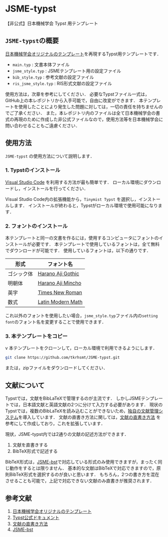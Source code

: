 # JSME-typst
【非公式】日本機械学会 Typst 用テンプレート

## `JSME-typst`の概要

[日本機械学会オリジナルのテンプレート](https://www.jsme.or.jp/publish/transact/for-authors.html)を再現するTypst用テンプレートです．

- `main.typ` : 文書本体ファイル
- `jsme_style.typ` : JSMEテンプレート用の設定ファイル
- `bib_style.typ` : 参考文献の設定ファイル
- `ris_jsme_style.typ` : RIS形式文献の設定ファイル

使用方法は，次章を参考にしてください．
必要なTypstファイル一式は，GitHub上の本レポジトリから入手可能で，自由に改変ができます．
本テンプレートを使用したことにより発生した問題に対しては，一切の責任を持ちませんのでご了承ください．
また，本レポジトリ内のファイルは全て日本機械学会の書式の再現のために作成した非公式ファイルなので，使用方法等を日本機械学会に問い合わせることもご遠慮ください．

## 使用方法

`JSME-typst` の使用方法について説明します．

### 1. Typstのインストール

[Visual Studio Code](https://code.visualstudio.com/) を利用する方法が最も簡単です．
ローカル環境にダウンロードし，インストールを行ってください．

Visual Studio Code内の拡張機能から，`Tinymist Typst` を選択し，インストールします．
インストールが終わると，Typstがローカル環境で使用可能になります．

### 2. フォントのインストール

本テンプレートと同一の文書を作るには，使用するコンピュータにフォントのインストールが必要です．
本テンプレートで使用しているフォントは，全て無料でダウンロードが可能です．
使用しているフォントは，以下の通りです．

| 形式 | フォント名 |
| ---- | ---- |
| ゴシック体 | [Harano Aji Gothic](https://github.com/trueroad/HaranoAjiFonts) |
| 明朝体 | [Harano Aji Mincho](https://github.com/trueroad/HaranoAjiFonts) |
| 英字 | [Times New Roman](https://www.freefontdownload.org/ja/times-new-roman.font) |
| 数式 | [Latin Modern Math](https://ctan.org/tex-archive/fonts/lm-math) |

これ以外のフォントを使用したい場合，`jsme_style.typ`ファイル内の`setting font`のフォント名を変更することで使用できます．

### 3. 本テンプレートをコピー
v
本テンプレートをクローンして，ローカル環境で利用できるようにします．

```zsh
git clone https://github.com/tkrhsmt/JSME-typst.git
```

または，zipファイルをダウンロードしてください．

## 文献について

Typstでは，文献をBibLaTeXで管理するのが主流です．
しかしJSMEテンプレートでは，日本語文献と英語文献の2つに分けて入力する必要があります．
現状のTypstでは，複数のBibLaTeXを読み込むことができないため，[独自の文献管理システム](https://github.com/tkrhsmt/typst-BibTeX-jp)を導入しています．
文献の直書き方法に関しては，[文献の直書き方法](https://zrbabbler.hatenablog.com/entry/2024/05/06/180901) を参考にして作成しており，これを拡張しています．

現状，JSME-typst内では2通りの文献の記述方法ができます．

1. 文献を直書きする
1. BibTeX形式で記述する

BibTeX形式は，[JSME-bst](https://github.com/Yuki-MATSUKAWA/JSME-bst)で対応している形式のみ使用できますが，まったく同じ動作をするとは限りません．
基本的な文献はBibTeXで対応できますので，原則BibTeX形式を選択するのが良いと思います．
もちろん，2つの書き方を混在させることも可能で，上記で対応できない文献のみ直書きが推奨されます．


## 参考文献

1. [日本機械学会オリジナルのテンプレート](https://www.jsme.or.jp/publish/transact/for-authors.html)
1. [Typst公式ドキュメント](https://typst.app/docs/)
1. [文献の直書き方法](https://zrbabbler.hatenablog.com/entry/2024/05/06/180901)
1. [JSME-bst](https://github.com/Yuki-MATSUKAWA/JSME-bst)

